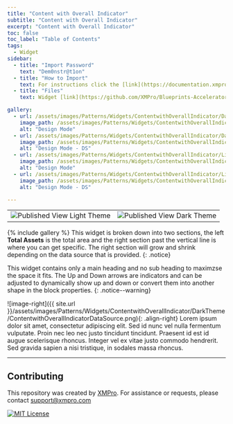 ```yaml
---
title: "Content with Overall Indicator"
subtitle: "Content with Overall Indicator"
excerpt: "Content with Overall Indicator"
toc: false
toc_label: "Table of Contents"
tags:
  - Widget
sidebar:
  - title: "Import Password"
    text: "Dem0nstr@t1on"
  - title: "How to Import"
    text: For instructions click the [link](https://documentation.xmpro.com/how-tos/apps/manage-widgets#importing-widgets)
  - title: "Files"
    text: Widget [link](https://github.com/XMPro/Blueprints-Accelerators-Patterns/blob/master/Patterns/Widgets/Content%20with%20Overall%20Indicator.xwid)

gallery:
  - url: /assets/images/Patterns/Widgets/ContentwithOverallIndicator/DarkTheme/ContentwithOverallIndicatorDesignMode.png
    image_path: /assets/images/Patterns/Widgets/ContentwithOverallIndicator/DarkTheme/ContentwithOverallIndicatorDesignMode.png
    alt: "Design Mode"
  - url: /assets/images/Patterns/Widgets/ContentwithOverallIndicator/DarkTheme/ContentwithOverallIndicatorDataSource.png
    image_path: /assets/images/Patterns/Widgets/ContentwithOverallIndicator/DarkTheme/ContentwithOverallIndicatorDataSource.png
    alt: "Design Mode - DS"
  - url: /assets/images/Patterns/Widgets/ContentwithOverallIndicator/LightTheme/ContentwithOverallIndicatorDesignMode.png
    image_path: /assets/images/Patterns/Widgets/ContentwithOverallIndicator/LightTheme/ContentwithOverallIndicatorDesignMode.png
    alt: "Design Mode"
  - url: /assets/images/Patterns/Widgets/ContentwithOverallIndicator/LightTheme/ContentwithOverallIndicatorDataSource.png
    image_path: /assets/images/Patterns/Widgets/ContentwithOverallIndicator/LightTheme/ContentwithOverallIndicatorDataSource.png
    alt: "Design Mode - DS"

---
```

<table>
<tr>
  <td><img src="{{ site.url }}/assets/images/Patterns/Widgets/ContentwithOverallIndicator/LightTheme/ContentwithOverallIndicatorPublishedMode.png" alt="Published View Light Theme"/>
  </td>
  <td><img src="{{ site.url }}/assets/images/Patterns/Widgets/ContentwithOverallIndicator/DarkTheme/ContentwithOverallIndicatorPublishedMode.png" alt="Published View Dark Theme"/>
  </td>
</tr>
</table>
{% include gallery %}
This widget is broken down into two sections, the left <b>Total Assets</b> is the total area and the right section past the vertical line is where you can get specific. The right section will grow and shrink depending on the data source that is provided.
{: .notice}

This widget contains only a main heading and no sub heading to maximzse the space it fits.
The Up and Down arrows are indicators and can be adjusted to dynamically show up and down or convert them into another shape in the block properties.
{: .notice--warning}

![image-right]({{ site.url }}/assets/images/Patterns/Widgets/ContentwithOverallIndicator/DarkTheme/ContentwithOverallIndicatorDataSource.png){: .align-right}
Lorem ipsum dolor sit amet, consectetur adipiscing elit. Sed id nunc vel nulla fermentum vulputate. Proin nec leo nec justo tincidunt tincidunt. Praesent id est id augue scelerisque rhoncus. Integer vel ex vitae justo commodo hendrerit. Sed gravida sapien a nisi tristique, in sodales massa rhoncus.
<hr />

## Contributing
This repository was created by <a href="https://xmpro.com/">XMPro</a>. 
For assistance or requests, please contact <a href="mailto:support@xmpro.com">support@xmpro.com</a>

[![MIT License](https://img.shields.io/badge/License-MIT-green.svg)](https://choosealicense.com/licenses/mit/)
